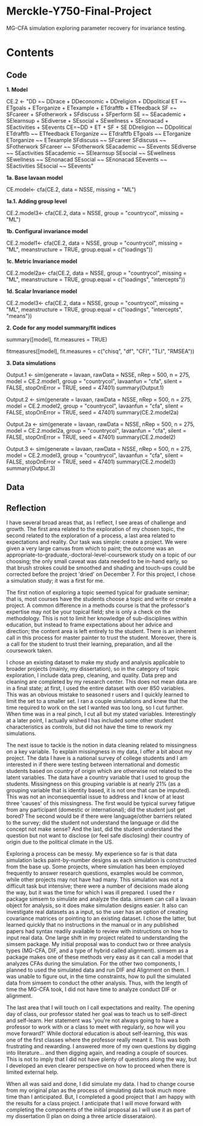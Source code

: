 # Merckle-Y750-Final-Project
MG-CFA simulation exploring parameter recovery for invariance testing.

# Contents
## Code
**1. Model**

CE.2 <- "DD =~ DDrace + DDeconomic + DDreligion + DDpolitical
             ET =~ ETgoals + ETorganize + ETexample + ETdraftfb + ETfeedback
             SF =~ SFcareer + SFotherwork + SFdiscuss + SFperform
             SE =~ SEacademic + SElearnsup + SEdiverse + SEsocial + SEwellness + SEnonacad + SEactivities + SEevents
            CE=~DD + ET + SF + SE
            DDreligion ~~ DDpolitical
            ETdraftfb ~~ ETfeedback
            ETorganize ~~ ETdraftfb
            ETgoals ~~ ETorganize
            ETorganize ~~ ETexample
            SFdiscuss ~~ SFcareer
            SFdiscuss ~~ SFotherwork
            SFcareer ~~ SFotherwork
            SEacademic ~~ SEevents
            SEdiverse ~~ SEactivities
            SEacademic ~~ SElearnsup
            SEsocial ~~ SEwellness
            SEwellness ~~ SEnonacad
            SEsocial ~~ SEnonacad
            SEevents ~~ SEactivities
            SEsocial ~~ SEevents"
            
**1a. Base lavaan model**

CE.model<- cfa(CE.2, 
             data = NSSE, 
             missing = "ML")
             
**1a.1. Adding group level**

CE.2.model3<- cfa(CE.2, 
       data = NSSE, 
       group = "countrycol",
       missing = "ML")

**1b. Configural invariance model**

CE.2.model1<- cfa(CE.2, 
                   data = NSSE, 
                   group = "countrycol",
                   missing = "ML",
                   meanstructure = TRUE,
                   group.equal = c("loadings"))
                   
**1c. Metric Invariance model**

CE.2.model2a<- cfa(CE.2, 
                  data = NSSE, 
                  group = "countrycol",
                  missing = "ML",
                  meanstructure = TRUE,
                  group.equal = c("loadings", "intercepts"))

**1d. Scalar Invariance model**

CE.2.model3<- cfa(CE.2, 
                  data = NSSE, 
                  group = "countrycol",
                  missing = "ML",
                  meanstructure = TRUE,
                  group.equal = c("loadings", "intercepts", "means"))

**2. Code for any model summary/fit indices**

summary([model], fit.measures = TRUE)

fitmeasures([model], fit.measures = c("chisq", "df", "CFI", "TLI", "RMSEA"))

**3. Data simulations**

Output.1 <- sim(generate = lavaan, rawData = NSSE, nRep = 500, n = 275, model = CE.2.model1, group = "countrycol", lavaanfun = "cfa",  silent = FALSE, stopOnError = TRUE, seed = 47401)
summary(Output.1)

Output.2 <- sim(generate = lavaan, rawData = NSSE, nRep = 500, n = 275, model = CE.2.model2, group = "countrycol", lavaanfun = "cfa",  silent = FALSE, stopOnError = TRUE, seed = 47401)
summary(CE.2.model2a)

Output.2a <- sim(generate = lavaan, rawData = NSSE, nRep = 500, n = 275, model = CE.2.model2a, group = "countrycol", lavaanfun = "cfa",  silent = FALSE, stopOnError = TRUE, seed = 47401)
summary(CE.2.model2)

Output.3 <- sim(generate = lavaan, rawData = NSSE, nRep = 500, n = 275, model = CE.2.model3, group = "countrycol", lavaanfun = "cfa",  silent = FALSE, stopOnError = TRUE, seed = 47401)
summary(CE.2.model3)
summary(Output.3)



## Data



## Reflection
I have several broad areas that, as I reflect, I see areas of challenge and growth. The first area related to the exploration of my chosen topic, the second related to the exploration of a process, a last area related to expectations and reality. Our task was simple: create a project. We were given a very large canvas from which to paint; the outcome was an appropriate-to-graduate,-doctoral-level-coursework study on a topic of our choosing; the only small caveat was data needed to be in-hand early, so that brush strokes could be smoothed and shading and touch-ups could be corrected before the project 'dried' on December 7. For this project, I chose a simulation study; it was a first for me.

The first notion of exploring a topic seemed typical for graduate seminar; that is, most courses have the students choose a topic and write or create a project. A common difference in a methods course is that the professor's expertise may not be your topical field; she is only a check on the methodology. This is not to limit her knowledge of sub-disciplines within education, but instead to frame expectations about her advice and direction; the content area is left entirely to the student. There is an inherent call in this process for master painter to trust the student. Moreover, there is a call for the student to trust their learning, preparation, and all the coursework taken.

I chose an existing dataset to make my study and analysis applicable to broader projects (mainly, my dissertation), so in the category of topic exploration, I include data prep, cleaning, and quality. Data prep and cleaning are completed by my research center. This does not mean data are in a final state; at first, I used the entire dataset with over 850 variables. This was an obvious mistake to seasoned r users and I quickly learned to limit the set to a smaller set. I ran a couple simulations and knew that the time required to work on the set I wanted was too long, so I cut further. When time was in a real pinch, I cut all but my stated variables. Interestingly at a later point, I actually wished I has included some other student characteristics as controls, but did not have the time to rework my simulations.

The next issue to tackle is the notion in data cleaning related to missingness on a key variable. To explain missingness in my data, I offer a bit about my project. The data I have is a national survey of college students and I am interested in if there were testing between international and domestic students based on country of origin which are otherwise not related to the latent variables. The data have a country variable that I used to group the students.  Missingness on this grouping variable is at nearly 21% (as a grouping variable that is identity based, it is not one that can be imputed). This was not an inconsequential issue to address and I know of at least three 'causes' of this missingness. The first would be typical survey fatigue from any participant (domestic or international); did the student just get bored? The second would be if there were language/other barriers related to the survey; did the student not understand the language or did the concept not make sense? And the last, did the student understand the question but not want to disclose (or feel safe disclosing) their country of origin due to the political climate in the US.

Exploring a process can be messy. My experience so far is that data simulation lacks paint-by-number designs as each simulation is constructed from the base up. Some projects, where simulation has been employed frequently to answer research questions, examples would be common, while other projects may not have had many. This simulation was not a difficult task but intensive; there were a number of decisions made along the way, but it was the time for which I was ill prepared.
I used the r package simsem to simulate and analyze the data. simsem can call a lavaan object for analysis, so it does make simulation designs easier. It also can investigate real datasets as a input, so the user has an option of creating covariance matrices or pointing to an existing dataset. I chose the latter, but learned quickly that no instructions in the manual or in any published papers had syntax readily available to review with instructions on how to input real data.
One large shift in my project related to understanding the simsem package. My initial proposal was to conduct two or three analysis types (MG-CFA, DIF, and a type of hybrid called alignment). simsem as a package makes one of these methods very easy as it can call a model that analyzes CFAs during the simulation. For the other two components, I planned to used the simulated data and run DIF and Alignment on them. I was unable to figure out, in the time constraints, how to pull the simulated data from simsem to conduct the other analysis. Thus, with the length of time the MG-CFA took, I did not have time to analyze conduct DIF or alignment.

The last area that I will touch on I call expectations and reality. The opening day of class, our professor stated her goal was to teach us to self-direct and self-learn. Her statement was 'you're not always going to have a professor to work with or a class to meet with regularly, so how will you move forward?' While doctoral education is about self-learning, this was one of the first classes where the professor really meant it. This was both frustrating and rewarding. I answered more of my own questions by digging into literature… and then digging again, and reading a couple of sources. This is not to imply that I did not have plenty of questions along the way, but I developed an even clearer perspective on how to proceed when there is limited external help.

When all was said and done, I did simulate my data. I had to change course from my original plan as the process of simulating data took much more time than I anticipated. But, I completed a good project that I am happy with the results for a class project. I anticipate that I will move forward with completing the components of the initial proposal as I will use it as part of my dissertation (I plan on doing a three article disserataion). 

